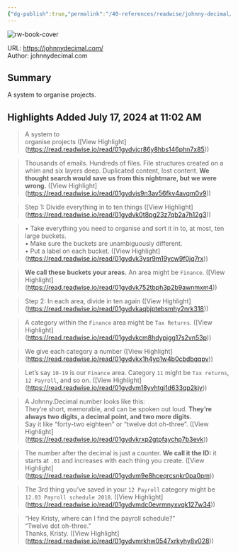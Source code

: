 ```yaml
---
{"dg-publish":true,"permalink":"/40-references/readwise/johnny-decimal/","tags":["rw/articles"]}
---
```



![rw-book-cover](https://johnnydecimal.com/icons/icon-192x192.png)

  

URL: <https://johnnydecimal.com/>  
Author: johnnydecimal.com

## Summary

A system to organise projects.

## Highlights Added July 17, 2024 at 11:02 AM

> A system to  
> organise projects ([View Highlight] (<https://read.readwise.io/read/01gydvjcr86y8hbs146phn7x85>))

> Thousands of emails. Hundreds of files. File structures created on a whim and six layers deep. Duplicated content, lost content. **We thought search would save us from this nightmare, but we were wrong.** ([View Highlight] (<https://read.readwise.io/read/01gydvjs9n3av56fkv4avqm0v9>))

> Step 1: Divide everything in to ten things ([View Highlight] (<https://read.readwise.io/read/01gydvk0t8pg23z7qb2a7h12g3>))

> • Take everything you need to organise and sort it in to, at most, ten large buckets.  
> • Make sure the buckets are unambiguously different.  
> • Put a label on each bucket. ([View Highlight] (<https://read.readwise.io/read/01gydvk3ysr9m19ycw9f0jq7rx>))

> **We call these buckets your areas.** An area might be `Finance`. ([View Highlight] (<https://read.readwise.io/read/01gydvk752tbph3p2b9awnmxm4>))

> Step 2: In each area, divide in ten again ([View Highlight] (<https://read.readwise.io/read/01gydvkaqbjptebsmhy2nrk318>))

> A category within the `Finance` area might be `Tax Returns`. ([View Highlight] (<https://read.readwise.io/read/01gydvkcm8hdypjgg17s2vn53p>))

> We give each category a number ([View Highlight] (<https://read.readwise.io/read/01gydvkx1h4yp1w4b0cbdbqqpv>))

> Let’s say `10-19` is our `Finance` area. Category `11` might be `Tax returns`, `12 Payroll`, and so on. ([View Highlight] (<https://read.readwise.io/read/01gydvm18yvhtgj1d633qp2kjy>))

> A Johnny.Decimal number looks like this:  
> They’re short, memorable, and can be spoken out loud. **They’re always two digits, a decimal point, and two more digits.**  
> Say it like “forty-two eighteen” or “twelve dot oh-three”. ([View Highlight] (<https://read.readwise.io/read/01gydvkrxp2gtpfaychp7b3evk>))

> The number after the decimal is just a counter. **We call it the ID:** it starts at `.01` and increases with each thing you create. ([View Highlight] (<https://read.readwise.io/read/01gydvm9e8hceqrcsnkr0pa0pm>))

> The 3rd thing you’ve saved in your `12 Payroll` category might be `12.03 Payroll schedule 2018`. ([View Highlight] (<https://read.readwise.io/read/01gydvmdc0evrmnyxvqk127w34>))

> “Hey Kristy, where can I find the payroll schedule?”  
> “Twelve dot oh-three.”  
> Thanks, Kristy. ([View Highlight] (<https://read.readwise.io/read/01gydvmrkhw0547xrkyhy8v028>))
